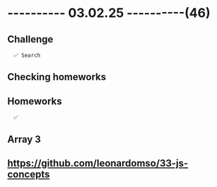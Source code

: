 # ---------- 03.02.25 ----------(46)

## Challenge

      ✅ Search

## Checking homeworks

## Homeworks

      ✅

## Array 3

## https://github.com/leonardomso/33-js-concepts
